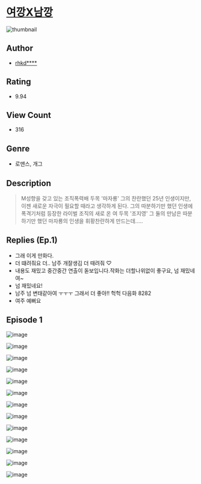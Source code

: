 # [여깡X남깡](https://comic.naver.com/challenge/list?titleId=811340)
![thumbnail](https://image-comic.pstatic.net/user_contents_data/challenge_comic/2023/05/25/353754/upload_7233115692037529910_480x623.jpeg)

## Author
- [rhkd****](https://comic.naver.com/artistTitle?id=353754)

## Rating
- 9.94

## View Count
- 316

## Genre
- 로맨스, 개그

## Description
> M성향을 갖고 있는 조직폭력배 두목 '마자룡' 그의 찬란했던 25년 인생이지만, 이젠 새로운 자극이 필요할 때라고 생각하게 된다. 그의 따분하기만 했던 인생에 폭격기처럼 등장한 라이벌 조직의 새로 온 여 두목 '조지영' 그 둘의 만남은 따분하기만 했던 마자룡의 인생을 휘황찬란하게 만드는데.....

## Replies (Ep.1)
- 그래 이게 만화다.
- 더 떄려줘요 더.. 남주 개잘생김 더 때려줘 ♡
- 내용도 재밌고 중간중간 연출이 돋보입니다.작화는 더할나위없이 좋구요, 넘 재밌네여~
- 넘 재밌네요!
- 남주 넘 변태같아여 ㅜㅜㅜ 그래서 더 좋아!! 헉헉 다음화 8282
- 여주 예뻐요

## Episode 1
![image](https://image-comic.pstatic.net/user_contents_data/challenge_comic/2023/05/25/353754/upload_3474863795945824563.jpeg)

![image](https://image-comic.pstatic.net/user_contents_data/challenge_comic/2023/05/25/353754/upload_7089281755583296569.jpeg)

![image](https://image-comic.pstatic.net/user_contents_data/challenge_comic/2023/05/25/353754/upload_7162190393951728441.jpeg)

![image](https://image-comic.pstatic.net/user_contents_data/challenge_comic/2023/05/25/353754/upload_7075826142789318966.jpeg)

![image](https://image-comic.pstatic.net/user_contents_data/challenge_comic/2023/05/25/353754/upload_3833746603897992802.jpeg)

![image](https://image-comic.pstatic.net/user_contents_data/challenge_comic/2023/05/25/353754/upload_3703147896912360249.jpeg)

![image](https://image-comic.pstatic.net/user_contents_data/challenge_comic/2023/05/25/353754/upload_3978192705601026406.jpeg)

![image](https://image-comic.pstatic.net/user_contents_data/challenge_comic/2023/05/25/353754/upload_3761969363131971381.jpeg)

![image](https://image-comic.pstatic.net/user_contents_data/challenge_comic/2023/05/25/353754/upload_3474022855008739894.jpeg)

![image](https://image-comic.pstatic.net/user_contents_data/challenge_comic/2023/05/25/353754/upload_3474588913629409584.jpeg)

![image](https://image-comic.pstatic.net/user_contents_data/challenge_comic/2023/05/25/353754/upload_7364009235660158772.jpeg)

![image](https://image-comic.pstatic.net/user_contents_data/challenge_comic/2023/05/25/353754/upload_7147828757686335287.jpeg)

![image](https://image-comic.pstatic.net/user_contents_data/challenge_comic/2023/05/25/353754/upload_3487253290502533430.jpeg)
